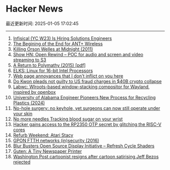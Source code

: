 # Hacker News

最近更新时间: 2025-01-05 17:02:45

--- 
1. [Infisical (YC W23) Is Hiring Solutions Engineers](https://www.ycombinator.com/companies/infisical/jobs/yaEvock-solutions-engineer) 
2. [The Begining of the End for ANT+ Wireless](https://www.dcrainmaker.com/2025/01/the-begining-of-the-end-for-ant-wireless.html) 
3. [Killing Orson Welles at Midnight (2011)](https://www.nybooks.com/articles/2011/04/28/killing-orson-welles-midnight/) 
4. [Show HN: Open Rewind – POC for audio and screen and video streaming to S3](https://github.com/janwilmake/efficient-recorder) 
5. [A Return to Polymathy (2015) [pdf]](https://paulrcohen.github.io/papers/Polymathy.pdf) 
6. [ELKS: Linux for 16-bit Intel Processors](https://github.com/ghaerr/elks) 
7. [Web page annoyances that I don't inflict on you here](http://rachelbythebay.com/w/2025/01/04/cruft/) 
8. [Do Kwon pleads not guilty to US fraud charges in $40B crypto collapse](https://www.reuters.com/legal/former-crypto-executive-do-kwon-due-us-court-criminal-fraud-charges-2025-01-02/) 
9. [Labwc: Wlroots-based window-stacking compositor for Wayland, inspired by openbox](https://labwc.github.io/) 
10. [University of Alabama Engineer Pioneers New Process for Recycling Plastics (2024)](https://news.ua.edu/2024/10/ua-chemical-engineer-plastic-recycling/) 
11. [No-hole surgery: no keyhole, yet surgeons can now still operate under your skin](https://www.nibib.nih.gov/news-events/newsroom/getting-under-your-skin-3d-printing-technique-builds-structures-through-tissues) 
12. [No more needles Tracking blood sugar on your wrist](https://uwaterloo.ca/news/media/no-more-needles-tracking-blood-sugar-your-wrist) 
13. [Hacker gains access to the RP2350 OTP secret by glitching the RISC-V cores](https://www.tomshardware.com/raspberry-pi/it-looks-like-the-raspberry-pi-rp2350-hacking-challenge-has-been-beaten-hacker-gains-access-to-the-otp-secret-by-glitching-the-risc-v-cores-to-enable-debugging) 
14. [Refurb Weekend: Atari Stacy](http://oldvcr.blogspot.com/2025/01/refurb-weekend-atari-stacy.html) 
15. [GPON FTTH networks (in)security (2016)](https://pierrekim.github.io/blog/2016-11-01-gpon-ftth-networks-insecurity.html#introduction) 
16. [Blur Busters Open Source Display Initiative – Refresh Cycle Shaders](https://blurbusters.com/blur-busters-open-source-display-initative-refresh-cycle-shaders/) 
17. [Guten: A Tiny Newspaper Printer](https://amanvir.com/guten) 
18. [Washington Post cartoonist resigns after cartoon satirising Jeff Bezos rejected](https://www.abc.net.au/news/2025-01-05/washington-post-cartoonist-resigns-over-jeff-bezos-cartoon/104786100) 
